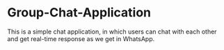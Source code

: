 # Group-Chat-Application

This is a simple chat application, in which users can chat with each other and get real-time response as we get in WhatsApp.
